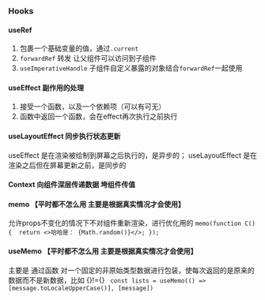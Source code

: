 ### Hooks

#### useRef

1. 包裹一个基础变量的值，通过`.current`
2. `forwardRef` 转发 让父组件可以访问到子组件
3. `useImperativeHandle` 子组件自定义暴露的对象结合`forwardRef`一起使用

#### useEffect 副作用的处理

1. 接受一个函数，以及一个依赖项（可以有可无）
2. 函数中返回一个函数，会在effect再次执行之前执行

#### useLayoutEffect 同步执行状态更新

useEffect 是在渲染被绘制到屏幕之后执行的，是异步的； useLayoutEffect 是在渲染之后但在屏幕更新之前，是同步的

#### Context 向组件深层传递数据 垮组件传值


#### memo  【平时都不怎么用 主要是根据真实情况才会使用】

允许props不变化的情况下不对组件重新渲染，进行优化用的
` memo(function C() {  return <>哈哈是： {Math.random()}</>; }); `

#### useMemo 【平时都不怎么用 主要是根据真实情况才会使用】 

主要是 通过函数 对一个固定的非原始类型数据进行包装，使每次返回的是原来的数据而不是新数据，比如 {}!={}
` const lists = useMemo(() => [message.toLocaleUpperCase()], [message])`
